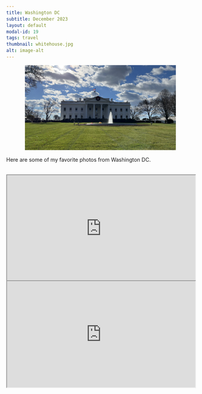 ```yaml
---
title: Washington DC
subtitle: December 2023
layout: default
modal-id: 19
tags: travel
thumbnail: whitehouse.jpg
alt: image-alt
---
```

<html>
<head>
    <meta name="viewport" content="width=device-width, initial-scale=1.0">
    <style>
        .gdrive-container {
        position: relative;
        width: 100%;
        height: 0;
        padding-bottom: 56.25%; /* Aspect ratio 16:9 */
        }
        .gdrive-container iframe {
            position: absolute;
            top: 0;
            left: 0;
            width: 100%;
            height: 100%;
        }
    </style>
</head>
<body>
    <div style="text-align: center;">
        <img src="img/blog/whitehouse.jpg" alt="market" style="max-width: 80%; height: auto;">
    </div>
    <p>Here are some of my favorite photos from Washington DC.</p>
    <br>
    <div class="gdrive-container" style="text-align: center;">
        <iframe src="https://drive.google.com/file/d/1W0mm267PGhEuq6TEDE6lZ9DMy7lrUTb_/preview"  width="80%" height="400"  allow="autoplay"></iframe>
    </div>
    <div class="gdrive-container" style="text-align: center;">
        <iframe src="https://drive.google.com/file/d/12LIRt_0P1XQrjRqSBADHh0Q9DBueakqI/preview"  width="80%" height="400"  allow="autoplay"></iframe>
    </div>
    <br>
   
</body>
</html>

